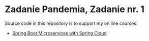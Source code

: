 # Zadanie Pandemia, Zadanie nr. 1

Source code in this repository is to support my on line courses:
* [Spring Boot Microservices with Spring Cloud](https://www.udemy.com/spring-boot-microservices-with-spring-cloud-beginner-to-guru/?couponCode=GIT_HUB2)
